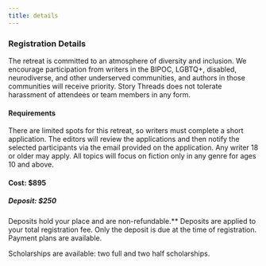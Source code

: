 ```yaml
---
title: details
---
```


### Registration Details
The retreat is committed to an atmosphere of diversity and inclusion. We encourage participation from writers in the BIPOC, LGBTQ+, disabled, neurodiverse, and other underserved communities, and authors in those communities will receive priority. Story Threads does not tolerate harassment of attendees or team members in any form.

#### Requirements
There are limited spots for this retreat, so writers must complete a short application. The editors will review the applications and then notify the selected participants via the email provided on the application. Any writer 18 or older may apply. All topics will focus on fiction only in any genre for ages 10 and above.

#### Cost: $895
##### Deposit: $250

Deposits hold your place and are non-refundable.** Deposits are applied to your total registration fee. Only the deposit is due at the time of registration. Payment plans are available. 

Scholarships are available: two full and two half scholarships.

